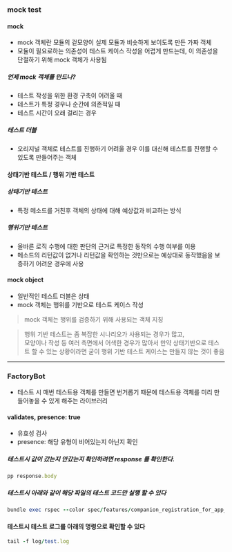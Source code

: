 ### mock test 

#### mock
- mock 객체란 모듈의 겉모양이 실제 모듈과 비슷하게 보이도록 만든 가짜 객체 
- 모듈이 필요로하는 의존성이 테스트 케이스 작성을 어렵게 만드는데, 이 의존성을 단절하기 위해 mock 객체가 사용됨 

##### 언제 mock 객체를 만드나? 
- 테스트 작성을 위한 환경 구축이 어려울 때 
- 테스트가 특정 경우나 순간에 의존적일 때 
- 테스트 시간이 오래 걸리는 경우 

##### 테스트 더블 
- 오리지널 객체로 테스트를 진행하기 어려울 경우 이를 대신해 테스트를 진행할 수 있도록 만들어주는 객체 


#### 상태기반 테스트 / 행위 기반 테스트 

##### 상태기반 테스트 
- 특정 메소드를 거친후 객체의 상태에 대해 예상값과 비교하는 방식 

##### 행위기반 테스트 
- 올바른 로직 수행에 대한 판단의 근거로 특정한 동작의 수행 여부를 이용 
- 메소드의 리턴값이 없거나 리턴값을 확인하는 것만으로는 예상대로 동작했음을 보증하기 어려운 경우에 사용 
 
 
 #### mock object 
 - 일반적인 테스트 더블은 상태
 - mock 객체는 행위를 기반으로 테스트 케이스 작성
 
 > mock 객체는 행위를 검증하기 위해 사용되는 객체 지칭
 
 > 행위 기반 테스트는 좀 복잡한 시나리오가 사용되는 경우가 많고, <br>
 모양이나 작성 등 여러 측면에서 어색한 경우가 많아서 만약 상태기반으로 테스트 할 수 있는 상황이라면 굳이 행위 기반 테스트 케이스는 만들지 않는 것이 좋음 
 
 
 _______
 
 
 
 ### FactoryBot 
 - 테스트 시 매번 테스트용 객체를 만들면 번거롭기 때문에 테스트용 객체를 미리 만들어놓을 수 있게 해주는 라이브러리 
 
 
#### validates, presence: true 
 - 유효성 검사 
 - presence: 해당 유형이 비어있는지 아닌지 확인 
 
 
 ##### 테스트시 값이 갔는지 안갔는지 확인하려면 response 를 확인한다. 
 
```ruby
pp response.body 
```
 
 ##### 테스트시 아래와 같이 해당 파일의 테스트 코드만 실행 할 수 있다 
 ```ruby
 bundle exec rspec --color spec/features/companion_registration_for_app_spec.rb
 ```
 
 #### 테스트시 테스트 로그를 아래의 명령으로 확인할 수 있다 
```ruby
tail -f log/test.log      
```
